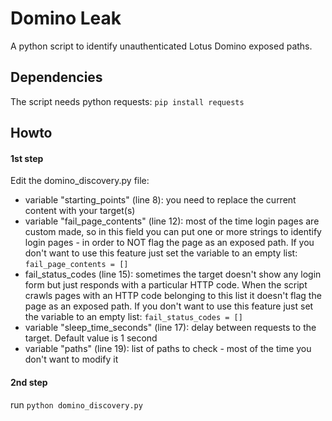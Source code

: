 # Domino Leak
A python script to identify unauthenticated Lotus Domino exposed paths.

## Dependencies
The script needs python requests: `pip install requests`

## Howto
#### 1st step
Edit the domino_discovery.py file:
- variable "starting_points" (line 8): you need to replace the current content with your target(s)
- variable "fail_page_contents" (line 12): most of the time login pages are custom made, so in this field you can put one or more strings to identify login pages - in order to NOT flag the page as an exposed path. If you don't want to use this feature just set the variable to an empty list: `fail_page_contents = []`
- fail_status_codes (line 15): sometimes the target doesn't show any login form but just responds with a particular HTTP code. When the script crawls pages with an HTTP code belonging to this list it doesn't flag the page as an exposed path. If you don't want to use this feature just set the variable to an empty list: `fail_status_codes = []`
- variable "sleep_time_seconds" (line 17): delay between requests to the target. Default value is 1 second
- variable "paths" (line 19): list of paths to check - most of the time you don't want to modify it
#### 2nd step
run `python domino_discovery.py`
